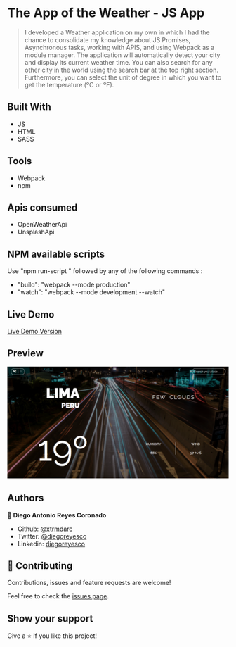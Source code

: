 # The App of the Weather - JS App

> I developed a Weather application on my own in which I had the chance to consolidate my knowledge about JS Promises, Asynchronous tasks, working with APIS, and using Webpack as a module manager. The application will automatically detect your city and display its current weather time. You can also search for any other city in the world using the search bar at the top right section. Furthermore, you can select the unit of degree in which  you want to get the temperature (ºC or ºF).

## Built With

- JS
- HTML
- SASS

## Tools

- Webpack
- npm

## Apis consumed
- OpenWeatherApi
- UnsplashApi

## NPM available scripts
Use "npm run-script " followed by any of the following commands : 

- "build": "webpack --mode production"
- "watch": "webpack --mode development --watch"

## Live Demo

[Live Demo Version](https://rawcdn.githack.com/xtrmdarc/weather-app/8ad493eef7012ab03688cb6d512e7db52030ce4d/dist/index.html)

## Preview
![Preview](./preview.png)

## Authors

👤 **Diego Antonio Reyes Coronado**

- Github: [@xtrmdarc](https://github.com/xtrmdarc)
- Twitter: [@diegoreyesco](https://twitter.com/DiegoAn91629127)
- Linkedin: [diegoreyesco](https://www.linkedin.com/in/diego-reyes-coronado)

## 🤝 Contributing

Contributions, issues and feature requests are welcome!

Feel free to check the [issues page](https://github.com/bren2102/To-do-list/issues).

## Show your support

Give a ⭐️ if you like this project!